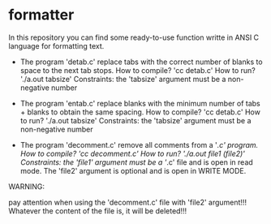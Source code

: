 # formatter

In this repository you can find some ready-to-use function writte in ANSI C language for formatting text.

- The program 'detab.c' replace tabs with the correct number of blanks to space to the next tab stops.
    How to compile? 'cc detab.c'
    How to run? './a.out tabsize'
    Constraints: the 'tabsize' argument must be a non-negative number 

- The program 'entab.c' replace blanks with the minimum number of tabs + blanks to obtain the same spacing.
    How to compile? 'cc detab.c'
    How to run? './a.out tabsize'
    Constraints: the 'tabsize' argument must be a non-negative number 

- The program 'decomment.c' remove all comments from a '*.c' program.
    How to compile? 'cc decomment.c'
    How to run? './a.out file1 (file2)'
    Constraints: the 'file1' argument must be a '*.c' file and is open in read mode. The 'file2' argument is optional and is open in WRITE MODE.
    
WARNING:

pay attention when using the 'decomment.c' file with 'file2' argument!!!
Whatever the content of the file is, it will be deleted!!!
